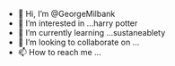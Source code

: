 - 👋 Hi, I’m @GeorgeMilbank
- 👀 I’m interested in ...harry potter
- 🌱 I’m currently learning ...sustaneablety
- 💞️ I’m looking to collaborate on ...
- 📫 How to reach me ...

<!---
GeorgeMilbank/GeorgeMilbank is a ✨ special ✨ repository because its `README.md` (this file) appears on your GitHub profile.
You can click the Preview link to take a look at your changes.
--->
